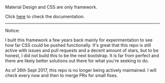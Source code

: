 Material Design and CSS are only framework.

Click [here](http://mildrenben.github.io/surface) to check the documentation.

---

Notice:

I built this framework a few years back mainly for experimentation to see how far CSS could be pushed functionally. It's great that this repo is still active with issues and pull requests and a decent amount of stars, but to be honest, I did not build this to be the next bootstrap. It is far from perfect and there are likely better solutions out there for what you're seeking to do.

As of 26th Sept 2017, this repo is no longer being actively maintained. I will check every now and then to merge PRs for small fixes.
